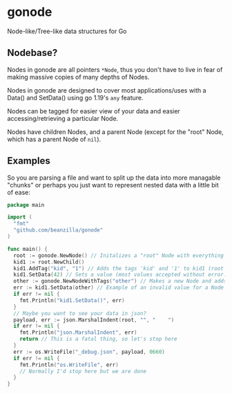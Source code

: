 # gonode

Node-like/Tree-like data structures for Go

## Nodebase?

Nodes in gonode are all pointers `*Node`, thus you don't have to live in fear of making massive copies of many depths of Nodes.

Nodes in gonode are designed to cover most applications/uses with a Data() and SetData() using go 1.19's `any` feature.

Nodes can be tagged for easier view of your data and easier accessing/retrieving a particular Node.

Nodes have children Nodes, and a parent Node (except for the "root" Node, which has a parent Node of `nil`).

## Examples

So you are parsing a file and want to split up the data into more managable "chunks" or perhaps you just want to represent nested data with a little bit of ease:

```go
package main

import (
  "fmt"
  "github.com/beanzilla/gonode"
)

func main() {
  root := gonode.NewNode() // Initalizes a "root" Node with everything empty (Usually you'll use NewChild() for making a new node from here on)
  kid1 := root.NewChild()
  kid1.AddTag("kid", "1") // Adds the tags 'kid' and '1' to kid1 (root will only have 'root', and kid1 won't have 'root')
  kid1.SetData(42) // Sets a value (most values accepted without error... but)
  other := gonode.NewNodeWithTags("other") // Makes a new Node and adds the tag 'other' to it
  err := kid1.SetData(other) // Example of an invalid value for a Node's data (Node's don't allow Node and *Node as they are better as children than data)
  if err != nil {
    fmt.Println("kid1.SetData()", err)
  }
  // Maybe you want to see your data in json?
  payload, err := json.MarshalIndent(root, "", "    ")
  if err != nil {
    fmt.Println("json.MarshalIndent", err)
    return // This is a fatal thing, so let's stop here
  }
  err := os.WriteFile("_debug.json", payload, 0660)
  if err != nil {
    fmt.Println("os.WriteFile", err)
    // Normally I'd stop here but we are done
  }
}
```
